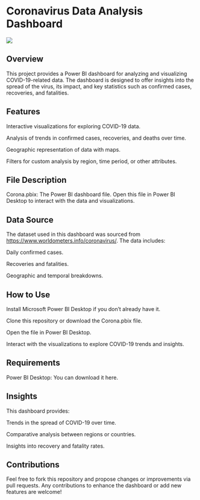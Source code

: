# Coronavirus Data Analysis Dashboard
![](https://github.com/MahmoudRaga/Coronavirus-Data-Analysis/edit/main/Picture3.png)

## Overview

This project provides a Power BI dashboard for analyzing and visualizing COVID-19-related data. The dashboard is designed to offer insights into the spread of the virus, its impact, and key statistics such as confirmed cases, recoveries, and fatalities.

## Features

Interactive visualizations for exploring COVID-19 data.

Analysis of trends in confirmed cases, recoveries, and deaths over time.

Geographic representation of data with maps.

Filters for custom analysis by region, time period, or other attributes.

## File Description

Corona.pbix: The Power BI dashboard file. Open this file in Power BI Desktop to interact with the data and visualizations.

## Data Source

The dataset used in this dashboard was sourced from https://www.worldometers.info/coronavirus/. The data includes:

Daily confirmed cases.

Recoveries and fatalities.

Geographic and temporal breakdowns.

## How to Use

Install Microsoft Power BI Desktop if you don’t already have it.

Clone this repository or download the Corona.pbix file.

Open the file in Power BI Desktop.

Interact with the visualizations to explore COVID-19 trends and insights.

## Requirements

Power BI Desktop: You can download it here.

## Insights

This dashboard provides:

Trends in the spread of COVID-19 over time.

Comparative analysis between regions or countries.

Insights into recovery and fatality rates.

## Contributions

Feel free to fork this repository and propose changes or improvements via pull requests. Any contributions to enhance the dashboard or add new features are welcome!
